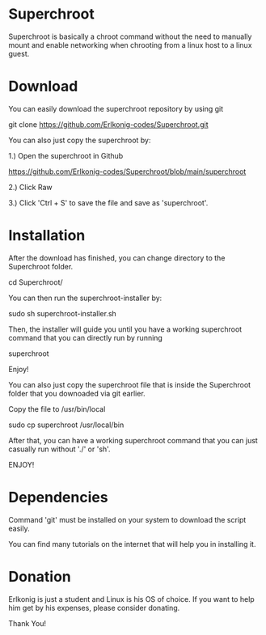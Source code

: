 # Superchroot
Superchroot is basically a chroot command without the need to manually mount and enable networking when chrooting from a linux host to a linux guest.

# Download
You can easily download the superchroot repository by using git

git clone https://github.com/Erlkonig-codes/Superchroot.git

You can also just copy the superchroot by:

1.) Open the superchroot in Github

https://github.com/Erlkonig-codes/Superchroot/blob/main/superchroot

2.) Click Raw

3.) Click 'Ctrl + S' to save the file and save as 'superchroot'.


# Installation
After the download has finished, you can change directory to the Superchroot folder.

cd Superchroot/

You can then run the superchroot-installer by:

sudo sh superchroot-installer.sh

Then, the installer will guide you until you have a working superchroot command that you can directly run by running

superchroot

Enjoy!

You can also just copy the superchroot file that is inside the Superchroot folder that you downoaded via git earlier.

Copy the file to /usr/bin/local

sudo cp superchroot /usr/local/bin

After that, you can have a working superchroot command that you can just casually run without './' or 'sh'.

ENJOY!

# Dependencies
Command 'git' must be installed on your system to download the script easily.

You can find many tutorials on the internet that will help you in installing it.

# Donation
Erlkonig is just a student and Linux is his OS of choice. If you want to help him get by his expenses, please consider donating.

Thank You!

